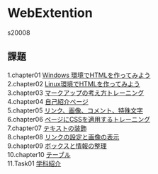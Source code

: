 # WebExtention
s20008  

## 課題  
1.chapter01 [Windows 環境でHTMLを作ってみよう](https://github.com/s20008/Web-Extention/tree/master/chapter01)  
2.chapter02 [Linux環境でHTMLを作ってみよう](https://github.com/s20008/Web-Extention/tree/master/chapter02)  
3.chapter03 [マークアップの考え方トレーニング](https://github.com/s20008/Web-Extention/tree/master/chapter03)  
4.chapter04 [自己紹介ページ](https://github.com/s20008/Web-Extention/tree/master/chapter04)  
5.chapter05 [リンク、画像、コメント、特殊文字](https://github.com/s20008/Web-Extention/tree/master/chapter05)  
6.chapter06 [ページにCSSを適用するトレーニング](https://github.com/s20008/Web-Extention/tree/master/chapter06)  
7.chapter07 [テキストの装飾](https://github.com/s20008/Web-Extention/tree/master/chapter07)  
8.chapter08 [リンクの設定と画像の表示](https://github.com/s20008/Web-Extention/tree/master/chapter08)  
9.chapter09 [ボックスと情報の整理](https://github.com/s20008/Web-Extention/tree/master/chapter09)  
10.chapter10 [テーブル](https://github.com/s20008/Web-Extention/tree/master/chapter10)  
11.Task01   [学科紹介](https://github.com/s20008/Web-Extention/tree/master/Task01)


